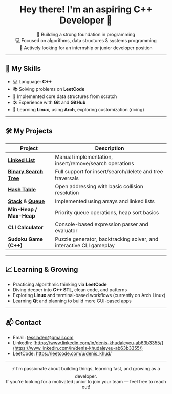 <h1 align="center">Hey there! I'm an aspiring C++ Developer 👋</h1>

<p align="center">
  🔧 Building a strong foundation in programming<br>
  💻 Focused on algorithms, data structures & systems programming<br>
  🚀 Actively looking for an internship or junior developer position
</p>

---

## 🧠 My Skills

- 💻 Language: **C++**
- 📚 Solving problems on **LeetCode**
- 🧩 Implemented core data structures from scratch
- 🛠 Experience with **Git** and **GitHub**
- 🐧 Learning **Linux**, using **Arch**, exploring customization (ricing)

---

## 🛠 My Projects

| Project                      | Description                                                                |
|------------------------------|----------------------------------------------------------------------------|
| [**Linked List**](https://github.com/deniskhud/LinkedList) | Manual implementation, insert/remove/search operations |
| [**Binary Search Tree**](https://github.com/deniskhud/BinarySeachTree)  | Full support for insert/search/delete and tree traversals |
| [**Hash Table**](https://github.com/deniskhud/cpp_hash_table_implementation)  | Open addressing with basic collision resolution   |
| [**Stack**](https://github.com/deniskhud/cpp-Stack_implementation) & [**Queue**](https://github.com/deniskhud/cpp-queue_implementation)  | Implemented using arrays and linked lists  |
| **Min-Heap / Max-Heap**        | Priority queue operations, heap sort basics                               |
| **CLI Calculator**             | Console-based expression parser and evaluator                             |
| **Sudoku Game (C++)**          | Puzzle generator, backtracking solver, and interactive CLI gameplay       |


---

## 📈 Learning & Growing

- Practicing algorithmic thinking via **LeetCode**
- Diving deeper into **C++ STL**, clean code, and patterns
- Exploring **Linux** and terminal-based workflows (currently on Arch Linux)
- Learning **Qt** and planning to build more GUI-based apps

---

## 📬 Contact

- Email: tessladen@gmail.com
- LinkedIn: [https://www.linkedin.com/in/denis-khudaleyeu-ab63b3355/](https://www.linkedin.com/in/denis-khudaleyeu-ab63b3355/)
- LeetCode: https://leetcode.com/u/denis_khud/

---

<p align="center">
  ⚡ I’m passionate about building things, learning fast, and growing as a developer.<br>
  If you're looking for a motivated junior to join your team — feel free to reach out!
</p>
